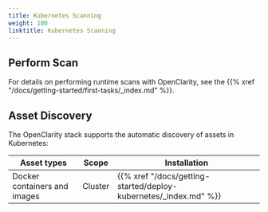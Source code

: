 ```yaml
---
title: Kubernetes Scanning
weight: 100
linktitle: Kubernetes Scanning
---
```



## Perform Scan

For details on performing runtime scans with OpenClarity, see the {{% xref "/docs/getting-started/first-tasks/_index.md" %}}.

## Asset Discovery

The OpenClarity stack supports the automatic discovery of assets in Kubernetes:

| Asset types                      | Scope                 | Installation                                                     |
|----------------------------------|-----------------------|------------------------------------------------------------------|
| Docker containers and images     | Cluster               | {{% xref "/docs/getting-started/deploy-kubernetes/_index.md" %}} |
